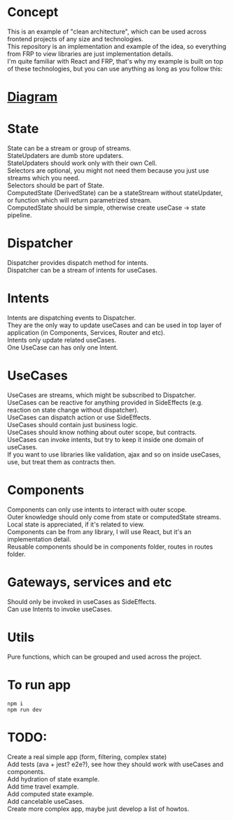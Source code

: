 # Concept
This is an example of "clean architecture", which can be used across frontend projects of any size and technologies.  
This repository is an implementation and example of the idea, so everything from FRP to view libraries are just implementation details.  
I'm quite familiar with React and FRP, that's why my example is built on top of these technologies, but you can use anything as long as you follow this:

# [Diagram](https://drive.google.com/file/d/1H87X78EfpOGstN7St-Y4Ytgk-UokJ08M/view?usp=sharing)

# State
State can be a stream or group of streams.   
StateUpdaters are dumb store updaters.  
StateUpdaters should work only with their own Cell.  
Selectors are optional, you might not need them because you just use streams which you need.  
Selectors should be part of State.  
ComputedState (DerivedState) can be a stateStream without stateUpdater, or function which will return parametrized stream.  
ComputedState should be simple, otherwise create useCase -> state pipeline.  

# Dispatcher
Dispatcher provides dispatch method for intents.  
Dispatcher can be a stream of intents for useCases.  

# Intents
Intents are dispatching events to Dispatcher.  
They are the only way to update useCases and can be used in top layer of application (in Components, Services, Router and etc).  
Intents only update related useCases.  
One UseCase can has only one Intent.  

# UseCases
UseCases are streams, which might be subscribed to Dispatcher.  
UseCases can be reactive for anything provided in SideEffects (e.g. reaction on state change without dispatcher).  
UseCases can dispatch action or use SideEffects.  
UseCases should contain just business logic.  
UseCases should know nothing about outer scope, but contracts.  
UseCases can invoke intents, but try to keep it inside one domain of useCases.  
If you want to use libraries like validation, ajax and so on inside useCases, use, but treat them as contracts then.  


# Components
Components can only use intents to interact with outer scope.  
Outer knowledge should only come from state or computedState streams.  
Local state is appreciated, if it's related to view.  
Components can be from any library, I will use React, but it's an implementation detail.  
Reusable components should be in components folder, routes in routes folder.  

# Gateways, services and etc
Should only be invoked in useCases as SideEffects.  
Can use Intents to invoke useCases.  

# Utils
Pure functions, which can be grouped and used across the project.  

# To run app
```npm i ```  
```npm run dev```

# TODO:  
Create a real simple app (form, filtering, complex state)  
Add tests (ava + jest? e2e?), see how they should work with useCases and components.  
Add hydration of state example.  
Add time travel example.  
Add computed state example.  
Add cancelable useCases.  
Create more complex app, maybe just develop a list of howtos.  
